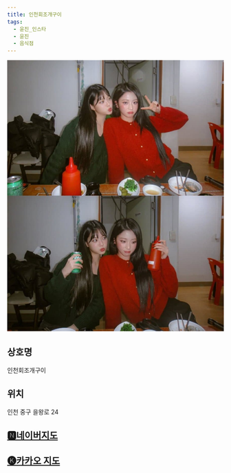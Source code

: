 ```yaml
---
title: 인천회조개구이
tags:
  - 윤진_인스타
  - 윤진
  - 음식점
---
```

<img src="assets/1741187773.jpg">


## 상호명
인천회조개구이

## 위치
인천 중구 을왕로 24


## [🅽네이버지도](https://naver.me/5N129yiF)

## [🅚카카오 지도](https://place.map.kakao.com/15630292)